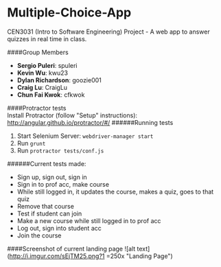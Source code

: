# Multiple-Choice-App
CEN3031 (Intro to Software Engineering) Project - A web app to answer quizzes in real time in class.

####Group Members
* **Sergio Puleri**: spuleri
* **Kevin Wu**: kwu23
* **Dylan Richardson**: goozie001
* **Craig Lu**: CraigLu
* **Chun Fai Kwok**: cfkwok

####Protractor tests  
Install Protractor (follow "Setup" instructions):  
http://angular.github.io/protractor/#/
######Running tests
1. Start Selenium Server: `webdriver-manager start`
2. Run `grunt`
3. Run `protractor tests/conf.js`

######Current tests made:
* Sign up, sign out, sign in  
* Sign in to prof acc, make course  
* While still logged in, it updates the course, makes a quiz, goes to that quiz  
* Remove that course  
* Test if student can join  
* Make a new course while still logged in to prof acc  
* Log out, sign into student acc  
* Join the course  

####Screenshot of current landing page
![alt text](http://i.imgur.com/sEjTM25.png?1 =250x "Landing Page")
